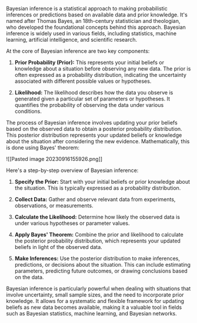 Bayesian inference is a statistical approach to making probabilistic inferences or predictions based on available data and prior knowledge. It's named after Thomas Bayes, an 18th-century statistician and theologian, who developed the foundational concepts behind this approach. Bayesian inference is widely used in various fields, including statistics, machine learning, artificial intelligence, and scientific research.

At the core of Bayesian inference are two key components:

1. **Prior Probability (Prior):** This represents your initial beliefs or knowledge about a situation before observing any new data. The prior is often expressed as a probability distribution, indicating the uncertainty associated with different possible values or hypotheses.

2. **Likelihood:** The likelihood describes how the data you observe is generated given a particular set of parameters or hypotheses. It quantifies the probability of observing the data under various conditions.

The process of Bayesian inference involves updating your prior beliefs based on the observed data to obtain a posterior probability distribution. This posterior distribution represents your updated beliefs or knowledge about the situation after considering the new evidence. Mathematically, this is done using Bayes' theorem:

![[Pasted image 20230916155926.png]]

Here's a step-by-step overview of Bayesian inference:

1. **Specify the Prior:** Start with your initial beliefs or prior knowledge about the situation. This is typically expressed as a probability distribution.

2. **Collect Data:** Gather and observe relevant data from experiments, observations, or measurements.

3. **Calculate the Likelihood:** Determine how likely the observed data is under various hypotheses or parameter values.

4. **Apply Bayes' Theorem:** Combine the prior and likelihood to calculate the posterior probability distribution, which represents your updated beliefs in light of the observed data.

5. **Make Inferences:** Use the posterior distribution to make inferences, predictions, or decisions about the situation. This can include estimating parameters, predicting future outcomes, or drawing conclusions based on the data.

Bayesian inference is particularly powerful when dealing with situations that involve uncertainty, small sample sizes, and the need to incorporate prior knowledge. It allows for a systematic and flexible framework for updating beliefs as new data becomes available, making it a valuable tool in fields such as Bayesian statistics, machine learning, and Bayesian networks.